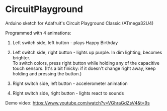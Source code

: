 # CircuitPlayground
Arduino sketch for Adafruit's Circuit Playground Classic (ATmega32U4)

Programmed with 4 animations: 

1) Left switch side, left button - plays Happy Birthday

2) Left switch side, right button - lights up purple. In dim lighting, becomes brighter.  
To switch colors, press right button while holding any of the capacitive touch sensors. 
(It's a bit finicky: if it doesn't change right away, keep holding and pressing the button.)

3) Right switch side, left button - accelerometer animation

4) Right switch side, right button - lights react to sounds

Demo video: https://www.youtube.com/watch?v=VGhraGdZsV4&t=9s
